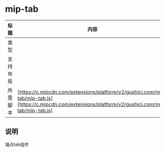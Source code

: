 # mip-tab

标题|内容
----|----
类型|
支持布局|
所需脚本| [https://c.mipcdn.com/extensions/platform/v2/gushici.com/mip-tab/mip-tab.js](https://c.mipcdn.com/extensions/platform/v2/gushici.com/mip-tab/mip-tab.js)

## 说明

锚点tab组件